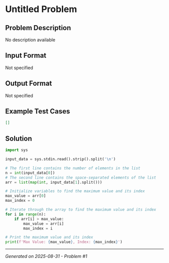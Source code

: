 # Untitled Problem

## Problem Description
No description available

## Input Format
Not specified

## Output Format
Not specified

## Example Test Cases
```json
[]
```

## Solution
```python
import sys

input_data = sys.stdin.read().strip().split('\n')

# The first line contains the number of elements in the list
n = int(input_data[0])
# The second line contains the space-separated elements of the list
arr = list(map(int, input_data[1].split()))

# Initialize variables to find the maximum value and its index
max_value = arr[0]
max_index = 0

# Iterate through the array to find the maximum value and its index
for i in range(n):
    if arr[i] > max_value:
        max_value = arr[i]
        max_index = i

# Print the maximum value and its index
print(f'Max Value: {max_value}, Index: {max_index}')
```

---
*Generated on 2025-08-31 - Problem #1*